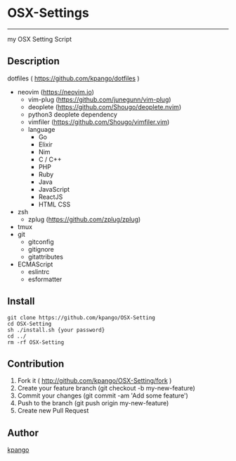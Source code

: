 # OSX-Settings
----
my OSX Setting Script

## Description
dotfiles ( https://github.com/kpango/dotfiles )

- neovim (https://neovim.io)
  - vim-plug (https://github.com/junegunn/vim-plug)
  - deoplete (https://github.com/Shougo/deoplete.nvim)
  - python3 deoplete dependency
  - vimfiler (https://github.com/Shougo/vimfiler.vim)
  - language
    - Go
    - Elixir
    - Nim
    - C / C++
    - PHP
    - Ruby
    - Java
    - JavaScript
    - ReactJS
    - HTML CSS
- zsh
  - zplug (https://github.com/zplug/zplug)
- tmux
- git
  - gitconfig
  - gitignore
  - gitattributes
- ECMAScript
  - eslintrc
  - esformatter

## Install
```shell
git clone https://github.com/kpango/OSX-Setting
cd OSX-Setting
sh ./install.sh {your password}
cd ../
rm -rf OSX-Setting
```

## Contribution
1. Fork it ( http://github.com/kpango/OSX-Setting/fork )
2. Create your feature branch (git checkout -b my-new-feature)
3. Commit your changes (git commit -am 'Add some feature')
4. Push to the branch (git push origin my-new-feature)
5. Create new Pull Request

## Author

[kpango](https://github.com/kpango)
